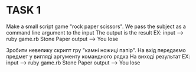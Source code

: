 # TASK 1

Make a small script game "rock paper scissors".
We pass the subject as a command line argument to the input
The output is the result
EX:
input --> ruby game.rb Stone Paper
output --> You lose

Зробити невелику скрипт гру "камні ножиці папір".
На вхід передаємо предмет у вигляді аргументу командного рядка
На виході результат
EX:
input --> ruby game.rb Stone Paper
output --> You lose
